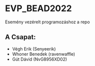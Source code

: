 # EVP_BEAD2022
Esemény vezérelt programozáshoz a repo
## A Csapat:
- Végh Erik (Senyeerik)
- Whoner Benedek (ravenwaffle)
- Gút Dávid (NvG8956XD02)
